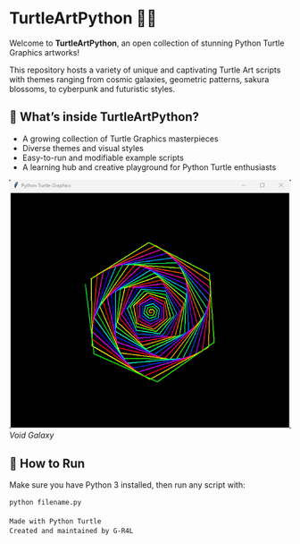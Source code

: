 # TurtleArtPython 🐢🎨

Welcome to **TurtleArtPython**, an open collection of stunning Python Turtle Graphics artworks!

This repository hosts a variety of unique and captivating Turtle Art scripts with themes ranging from cosmic galaxies, geometric patterns, sakura blossoms, to cyberpunk and futuristic styles.

## 🎨 What’s inside TurtleArtPython?

- A growing collection of Turtle Graphics masterpieces  
- Diverse themes and visual styles  
- Easy-to-run and modifiable example scripts  
- A learning hub and creative playground for Python Turtle enthusiasts  

![Void Galaxy](images/void_galaxy.png)  
*Void Galaxy*

## 🚀 How to Run

Make sure you have Python 3 installed, then run any script with:

```bash
python filename.py

Made with Python Turtle
Created and maintained by G-R4L


